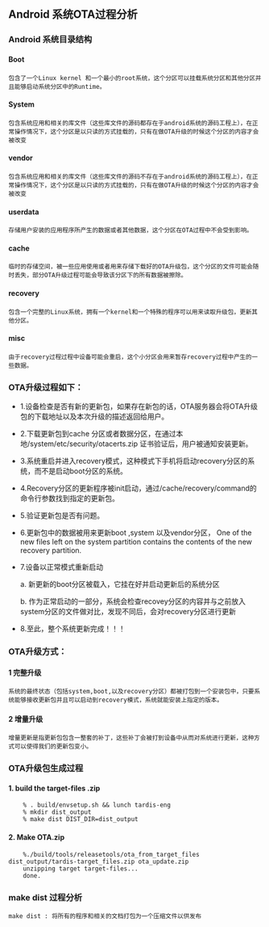 ## Android 系统OTA过程分析
### Android 系统目录结构

#### Boot
    包含了一个Linux kernel 和一个最小的root系统，这个分区可以挂载系统分区和其他分区并且能够启动系统分区中的Runtime。
#### System
    包含系统应用和相关的库文件（这些库文件的源码都存在于android系统的源码工程上），在正常操作情况下，这个分区是以只读的方式挂载的，只有在做OTA升级的时候这个分区的内容才会被改变
#### vendor
    包含系统应用和相关的库文件（这些库文件的源码不存在于android系统的源码工程上），在正常操作情况下，这个分区是以只读的方式挂载的，只有在做OTA升级的时候这个分区的内容才会被改变
#### userdata
    存储用户安装的应用程序所产生的数据或者其他数据，这个分区在OTA过程中不会受到影响。
#### cache
    临时的存储空间，被一些应用使用或者用来存储下载好的OTA升级包，这个分区的文件可能会随时丢失，部分OTA升级过程可能会导致该分区下的所有数据被擦除。
#### recovery
    包含一个完整的Linux系统，拥有一个kernel和一个特殊的程序可以用来读取升级包，更新其他分区。
#### misc
    由于recovery过程过程中设备可能会重启，这个小分区会用来暂存recovery过程中产生的一些数据。

### OTA升级过程如下：

- 1.设备检查是否有新的更新包，如果存在新包的话，OTA服务器会将OTA升级包的下载地址以及本次升级的描述返回给用户。
- 2.下载更新包到cache 分区或者数据分区，在通过本地/system/etc/security/otacerts.zip 证书验证后，用户被通知安装更新。
- 3.系统重启并进入recovery模式，这种模式下手机将启动recovery分区的系统，而不是启动boot分区的系统。
- 4.Recovery分区的更新程序被init启动，通过/cache/recovery/command的命令行参数找到指定的更新包。
- 5.验证更新包是否有问题。
- 6.更新包中的数据被用来更新boot ,system 以及vendor分区， One of the new files left on the system partition contains the contents of the new recovery partition.
- 7.设备以正常模式重新启动
    
    a.	新更新的boot分区被载入，它挂在好并启动更新后的系统分区

    b.	作为正常启动的一部分，系统会检查recovey分区的内容并与之前放入system分区的文件做对比，发现不同后，会对recovery分区进行更新
- 8.至此，整个系统更新完成！！！

### OTA升级方式：
#### 1 完整升级
	系统的最终状态（包括system,boot,以及recovery分区）都被打包到一个安装包中，只要系统能够接收更新包并且可以启动到recovery模式，系统就能安装上指定的版本。
#### 2 增量升级
    增量更新是指更新包包含一整套的补丁，这些补丁会被打到设备中从而对系统进行更新，这种方式可以使得我们的更新包变小。

### OTA升级包生成过程
#### 1. build the target-files .zip
        % . build/envsetup.sh && lunch tardis-eng
        % mkdir dist_output
        % make dist DIST_DIR=dist_output
#### 2. Make OTA.zip  
        %./build/tools/releasetools/ota_from_target_files dist_output/tardis-target_files.zip ota_update.zip
        unzipping target target-files...
        done.
### make dist 过程分析
    make dist : 将所有的程序和相关的文档打包为一个压缩文件以供发布



